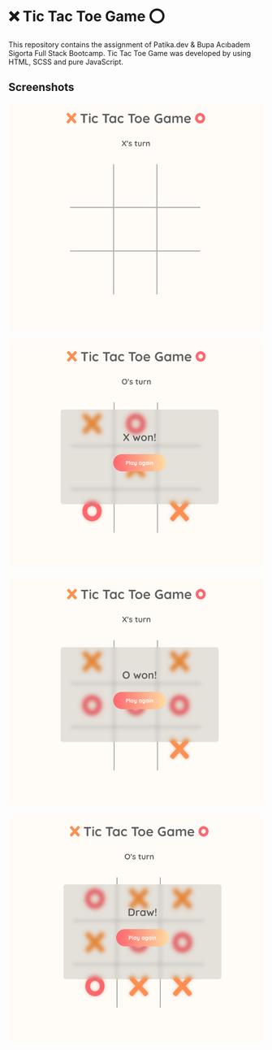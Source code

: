 # ❌ Tic Tac Toe Game ⭕

This repository contains the assignment of Patika.dev & Bupa Acıbadem Sigorta Full Stack Bootcamp. Tic Tac Toe Game was developed by using HTML, SCSS and pure JavaScript.

## Screenshots

![](./screenshots/1.png)

![](./screenshots/2.png)

![](./screenshots/3.png)

![](./screenshots/4.png)
